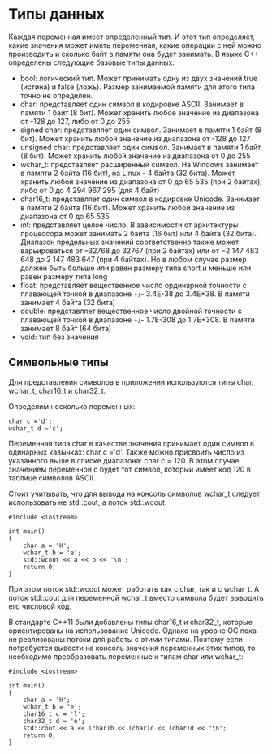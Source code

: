 # Типы данных

Каждая переменная имеет определенный тип. И этот тип определяет, какие значения может иметь переменная, какие операции с ней можно производить и сколько байт в памяти она будет занимать. В языке C++ определены следующие базовые типы данных:

- bool: логический тип. Может принимать одну из двух значений true (истина) и false (ложь). Размер занимаемой памяти для этого типа точно не определен.
- char: представляет один символ в кодировке ASCII. Занимает в памяти 1 байт (8 бит). Может хранить любое значение из диапазона от -128 до 127, либо от 0 до 255
- signed char: представляет один символ. Занимает в памяти 1 байт (8 бит). Может хранить любой значение из диапазона от -128 до 127
- unsigned char: представляет один символ. Занимает в памяти 1 байт (8 бит). Может хранить любой значение из диапазона от 0 до 255
- wchar_t: представляет расширенный символ. На Windows занимает в памяти 2 байта (16 бит), на Linux - 4 байта (32 бита). Может хранить любой значение из диапазона от 0 до 65 535 (при 2 байтах), либо от 0 до 4 294 967 295 (для 4 байт)
- char16_t: представляет один символ в кодировке Unicode. Занимает в памяти 2 байта (16 бит). Может хранить любой значение из диапазона от 0 до 65 535
- int: представляет целое число. В зависимости от архитектуры процессора может занимать 2 байта (16 бит) или 4 байта (32 бита). Диапазон предельных значений соответственно также может варьироваться от –32768 до 32767 (при 2 байтах) или от −2 147 483 648 до 2 147 483 647 (при 4 байтах). Но в любом случае размер должен быть больше или равен размеру типа short и меньше или равен размеру типа long
- float: представляет вещественное число ординарной точности с плавающей точкой в диапазоне +/- 3.4E-38 до 3.4E+38. В памяти занимает 4 байта (32 бита)
- double: представляет вещественное число двойной точности с плавающей точкой в диапазоне +/- 1.7E-308 до 1.7E+308. В памяти занимает 8 байт (64 бита)
- void: тип без значения

## Символьные типы

Для представления символов в приложении используются типы char, wchar_t, char16_t и char32_t.

Определим несколько переменных:

```
char c ='d';
wchar_t d ='c';
```

Переменная типа char в качестве значения принимает один символ в одинарных кавычках: char c ='d'. Также можно присвоить число из указанного выше в списке диапазона: char c = 120. В этом случае значением переменной c будет тот символ, который имеет код 120 в таблице символов ASCII.

Стоит учитывать, что для вывода на консоль символов wchar_t следует использовать не std::cout, а поток std::wcout:

```
#include <iostream>
 
int main()
{
    char a = 'H';
    wchar_t b = 'e';
    std::wcout << a << b << '\n';
    return 0;
}
```

При этом поток std::wcout может работать как с char, так и с wchar_t. А поток std::cout для переменной wchar_t вместо символа будет выводить его числовой код.

В стандарте С++11 были добавлены типы char16_t и char32_t, которые ориентированы на использование Unicode. Однако на уровне ОС пока не реализованы потоки для работы с этими типами. Поэтому если потребуется вывести на консоль значения переменных этих типов, то необходимо преобразовать переменные к типам char или wchar_t:

```
#include <iostream>
 
int main()
{
    char a = 'H';
    wchar_t b = 'e';
    char16_t c = 'l';
    char32_t d = 'o';
    std::cout << a << (char)b << (char)c << (char)d << "\n";
    return 0;
}
```
